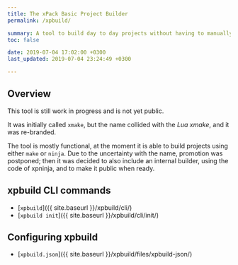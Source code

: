 ```yaml
---
title: The xPack Basic Project Builder
permalink: /xpbuild/

summary: A tool to build day to day projects without having to manually write make files, with an emphasis on C/C++ and embedded applications, inspired by Eclipse CDT managed builder (work in progress).
toc: false

date: 2019-07-04 17:02:00 +0300
last_updated: 2019-07-04 23:24:49 +0300

---
```


## Overview

This tool is still work in progress and is not yet public.

It was initially called `xmake`, but the name collided with the 
_Lua xmake_, and it was re-branded.

The tool is mostly functional, at the moment it is able to build projects 
using either `make` or `ninja`. Due to the uncertainty with the name, 
promotion was postponed; then it was decided to also include an internal 
builder,
using the code of xpninja, and to make it public when ready.

## xpbuild CLI commands

- [`xpbuild`]({{ site.baseurl }}/xpbuild/cli/)
- [`xpbuild init`]({{ site.baseurl }}/xpbuild/cli/init/)
  
## Configuring xpbuild

- [`xpbuild.json`]({{ site.baseurl }}/xpbuild/files/xpbuild-json/)

